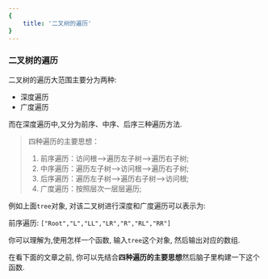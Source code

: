 ```yaml
---
{
    title: '二叉树的遍历'
}
---
```

### 二叉树的遍历

二叉树的遍历大范围主要分为两种:

- 深度遍历
- 广度遍历

而在深度遍历中,又分为前序、中序、后序三种遍历方法.

> 四种遍历的主要思想：
>
> 1. 前序遍历：访问根–>遍历左子树–>遍历右子树;
> 2. 中序遍历：遍历左子树–>访问根–>遍历右子树;
> 3. 后序遍历：遍历左子树–>遍历右子树–>访问根;
> 4. 广度遍历：按照层次一层层遍历;

例如上面`tree`对象, 对该二叉树进行深度和广度遍历可以表示为:

前序遍历: `["Root","L","LL","LR","R","RL","RR"]`


你可以理解为,使用怎样一个函数, 输入`tree`这个对象, 然后输出对应的数组.

在看下面的文章之前, 你可以先结合**四种遍历的主要思想**然后脑子里构建一下这个函数.

